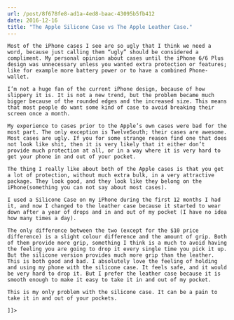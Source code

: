 ```yaml
---
url: /post/8f678fe8-ad1a-4ed8-baac-43095b5fb412
date: 2016-12-16
title: "The Apple Silicone Case vs The Apple Leather Case."
---
```


<div class="kg-card-markdown">

  <p>

    Most of the iPhone cases I see are so ugly that I think we need a word, because just calling them “ugly” should be considered a compliment. My personal opinion about cases until the iPhone 6/6 Plus design was unnecessary unless you wanted extra protection or features; like for example more battery power or to have a combined Phone-wallet.

  </p>

  

  <p>

    I’m not a huge fan of the current iPhone design, because of how slippery it is. It is not a new trend, but the problem became much bigger because of the rounded edges and the increased size. This means that most people do want some kind of case to avoid breaking their screen once a month.

  </p>

  

  <p>

    My experience to cases prior to the Apple’s own cases were bad for the most part. The only exception is TwelveSouth; their cases are awesome. Most cases are ugly. If you for some strange reason find one that does not look like shit, then it is very likely that it either don’t provide much protection at all, or in a way where it is very hard to get your phone in and out of your pocket.

  </p>

  

  <p>

    The thing I really like about both of the Apple cases is that you get a lot of protection, without much extra bulk, in a very attractive package. They look good, and they look like they belong on the iPhone(something you can not say about most cases).

  </p>

  

  <p>

    I used a Silicone Case on my iPhone during the first 12 months I had it, and now I changed to the leather case because it started to wear down after a year of drops and in and out of my pocket (I have no idea how many times a day).

  </p>

  

  <p>

    The only difference between the two (except for the $10 price difference) is a slight colour difference and the amount of grip. Both of them provide more grip, something I think is a much to avoid having the feeling you are going to drop it every single time you pick it up. But the silicone version provides much more grip than the leather. This is both good and bad. I absolutely love the feeling of holding and using my phone with the silicone case. It feels safe, and it would be very hard to drop it. But I prefer the leather case because it is smooth enough to make it easy to take it in and out of my pocket.

  </p>

  

  <p>

    This is my only problem with the silicone case. It can be a pain to take it in and out of your pockets.

  </p>

  

  <p>

    ]]>

  </p>

</div>